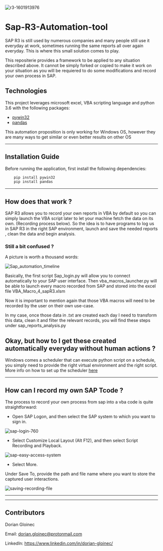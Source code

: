 ![r3-1601913976](https://user-images.githubusercontent.com/93589158/197033907-db6a521c-a1f5-4c7e-a7a4-7d1ead778996.png)
# Sap-R3-Automation-tool
 SAP R3 is still used by numerous companies and many people still use it everyday at work, sometimes running the same reports all over again everyday.
 This is where this small solution comes to play. 
 
This repositerie provides a framework to be applied to any situation described above. It cannot be simply forked or copied to make it work on your situation as you will be requiered to do some modifications and record your own process in SAP.


## Technologies

This project leverages microsoft excel, VBA scripting language and python 3.6 with the following packages:

* [pywin32](https://pypi.org/project/pywin32/)
* [pandas](https://pandas.pydata.org/)

This automation proposition is only working for Windows OS, however they are many ways to get similar or even better results on other OS

---

## Installation Guide
Before running the application, first install the following dependencies:
```python
    pip install pywin32
    pip install pandas
```




 ---
 
 ## How does that work ?

SAP R3 allows you to record your own reports in VBA by default so you can simply launch the VBA script later to let your machine fetch the data on its own.
(Recording process below).
So the idea is to have programs to log us in SAP R3 in the right SAP environment, launch and save the needed reports , clean the data and begin analysis.

### Still a bit confused ?

A picture is worth a thousand words:

![Sap_automation_timeline](https://user-images.githubusercontent.com/93589158/198616234-3b6c0be3-6106-4882-bbf4-fca3c6da27a7.PNG)

Basically, the first script Sap_login.py will allow you to connect automatically to your SAP user interface. Then vba_macros_launcher.py will be able to launch every macro recorded from SAP and stored into the excel file VBA_Macro_4_sapR3.xlsm 

Now it is important to mention again that those VBA macros will need to be recorded by the user on their own use-case.

In my case, once those data in .txt are created each day I need to transform this data, clean it and filter the relevant records, you will find these steps under sap_reports_analysis.py  


## Okay, but how to I get these created automatically everyday without human actions ?

Windows comes a scheduler that can execute python script on a schedule, you simply need to provide the right virtual environment and the right script. More info on how to set up the scheduler [here](https://www.askpython.com/python/examples/execute-python-windows-task-scheduler) 


---
## How can I record my own SAP Tcode ? 

The process to record your own process from sap into a vba code is quite straightforward:

* Open SAP Logon, and then select the SAP system to which you want to sign in.

![sap-login-760](https://user-images.githubusercontent.com/93589158/197603933-ac2a4bce-5858-4917-abba-f20afce73b0f.png)

* Select Customize Local Layout (Alt F12), and then select Script Recording and Playback.

![sap-easy-access-system](https://user-images.githubusercontent.com/93589158/197608516-1f55dc28-2550-455c-9d3c-25acdb701fde.png)

* Select More.

Under Save To, provide the path and file name where you want to store the captured user interactions.

![saving-recording-file](https://user-images.githubusercontent.com/93589158/197609231-56c10887-9360-4953-8e4d-534c4268b031.png)


---
---

## Contributors

Dorian Gloinec

Email: dorian.gloinec@protonmail.com

LinkedIn: https://www.linkedin.com/in/dorian-gloinec/
